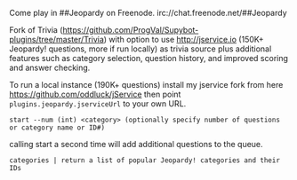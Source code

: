 Come play in ##Jeopardy on Freenode. irc://chat.freenode.net/##Jeopardy



Fork of Trivia (https://github.com/ProgVal/Supybot-plugins/tree/master/Trivia) with option to use http://jservice.io (150K+ Jeopardy! questions, more if run locally) as trivia source plus additional features such as category selection, question history, and improved scoring and answer checking.

To run a local instance (190K+ questions) install my jservice fork from here https://github.com/oddluck/jService then point `plugins.jeopardy.jserviceUrl` to your own URL.

```
start --num (int) <category> (optionally specify number of questions or category name or ID#)
```
calling start a second time will add additional questions to the queue.
```
categories | return a list of popular Jeopardy! categories and their IDs
```
